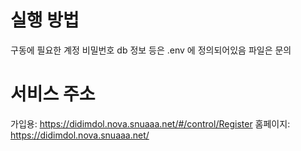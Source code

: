 # 실행 방법
구동에 필요한 계정 비밀번호 db 정보 등은 .env 에 정의되어있음 파일은 문의

# 서비스 주소
가입용: https://didimdol.nova.snuaaa.net/#/control/Register
홈페이지: https://didimdol.nova.snuaaa.net/
